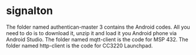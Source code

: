 # signalton
The folder named authentican-master 3 contains the Android codes. All you need to do is to download it, unzip it and load it you Android phone via Android Studio.
The folder named mqtt-client is the code for MSP 432.
The folder named http-client is the code for CC3220 Launchpad.
